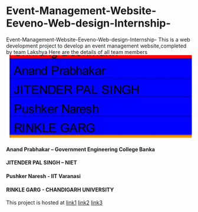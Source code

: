 # Event-Management-Website-Eeveno-Web-design-Internship-
Event-Management-Website-Eeveno-Web-design-Internship-
This is a web development project to develop an event management website,completed by team Lakshya
Here are the details of all team members
![](https://raw.githubusercontent.com/anandprabhakar0507/Event-Management-Website-Eeveno-Web-design-Internship-/main/team%20members.jpg)

#### Anand Prabhakar – Government Engineering College Banka
#### JITENDER PAL SINGH – NIET
#### Pushker Naresh - IIT Varanasi
#### RINKLE GARG - CHANDIGARH UNIVERSITY


This project is hosted at [link1](https://anandprabhakar0507.github.io/Event-Management-Website-Eeveno-Web-design-Internship-/)
                           [link2](https://git.io/JT7dx)
                           [link3](https://lakshya.surge.sh/index.html#lakshya)
